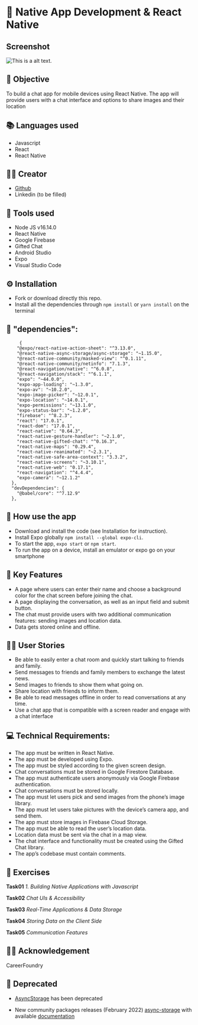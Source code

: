 # 📱 Native App Development & React Native

## Screenshot
![This is a alt text.](/assets/Android.jpeg "View on an Android Smartphone")

## 📄 Objective  
To build a chat app for mobile devices using React Native. The app will provide users with a chat interface and options to share images and their location
 
## 📚 Languages used
- Javascript
- React
- React Native

## 👷‍♂️ Creator
- [Github](https://github.com/cicciotazza)
- Linkedin (to be filled)
  
## 🧰 Tools used
- Node JS v16.14.0
- React Native
- Google Firebase
- Gifted Chat
- Android Studio
- Expo
- Visual Studio Code

## ⚙️ Installation
- Fork or download directly this repo.
- Install all the dependencies through ```npm install``` or ```yarn install``` on the terminal

## 📐 "dependencies": 
```
     {
    "@expo/react-native-action-sheet": "^3.13.0",
    "@react-native-async-storage/async-storage": "~1.15.0",
    "@react-native-community/masked-view": "^0.1.11",
    "@react-native-community/netinfo": "7.1.3",
    "@react-navigation/native": "^6.0.8",
    "@react-navigation/stack": "^6.1.1",
    "expo": "~44.0.0",
    "expo-app-loading": "~1.3.0",
    "expo-av": "~10.2.0",
    "expo-image-picker": "~12.0.1",
    "expo-location": "~14.0.1",
    "expo-permissions": "~13.1.0",
    "expo-status-bar": "~1.2.0",
    "firebase": "^8.2.3",
    "react": "17.0.1",
    "react-dom": "17.0.1",
    "react-native": "0.64.3",
    "react-native-gesture-handler": "~2.1.0",
    "react-native-gifted-chat": "^0.16.3",
    "react-native-maps": "0.29.4",
    "react-native-reanimated": "~2.3.1",
    "react-native-safe-area-context": "3.3.2",
    "react-native-screens": "~3.10.1",
    "react-native-web": "0.17.1",
    "react-navigation": "^4.4.4",
    "expo-camera": "~12.1.2"
  },
  "devDependencies": {
    "@babel/core": "^7.12.9"
  },
  ```

## 🦺 How use the app
- Download and install the code (see Installation for instruction).
- Install Expo globally ```npm install --global expo-cli```.
- To start the app, ```expo start``` or ```npm start```.
- To run the app on a device, install an emulator or expo go on your smartphone

## 🔑 Key Features
- A page where users can enter their name and choose a background color for the chat screen before joining the chat.
- A page displaying the conversation, as well as an input field and submit button.
- The chat must provide users with two additional communication features: sending images and location data.
- Data gets stored online and offline.

## 👨‍💻 User Stories
- Be able to easily enter a chat room and quickly start talking to friends and family.
- Send messages to friends and family members to exchange the latest news.
- Send images to friends to show them what going on.
- Share location with friends to inform them.
- Be able to read  messages offline in order to read conversations at any time.
- Use a chat app that is compatible with a screen reader and engage with a chat interface

## 💻 Technical Requirements:
- The app must be written in React Native.
- The app must be developed using Expo.
- The app must be styled according to the given screen design.
- Chat conversations must be stored in Google Firestore Database.
- The app must authenticate users anonymously via Google Firebase authentication.
- Chat conversations must be stored locally.
- The app must let users pick and send images from the phone’s image library.
- The app must let users take pictures with the device’s camera app, and send them.
- The app must store images in Firebase Cloud Storage.
- The app must be able to read the user’s location data.
- Location data must be sent via the chat in a map view.
- The chat interface and functionality must be created using the Gifted Chat library.
- The app’s codebase must contain comments.

## 🔧 Exercises
**Task01**
*1. Building Native Applications with Javascript*

**Task02**
*Chat UIs & Accessibility*

**Task03**
*Real-Time Applications & Data Storage*

**Task04**
*Storing Data on the Client Side*

**Task05**
*Communication Features*


## 🙏🏻 Acknowledgement
CareerFoundry


## 🚧 Deprecated
- [AsyncStorage](https://reactnative.dev/docs/asyncstorage) has been deprecated

- New community packages releases (February 2022)
 [async-storage](https://github.com/react-native-async-storage/async-storage) with
  available [documentation](https://react-native-async-storage.github.io/async-storage/docs/install/) 